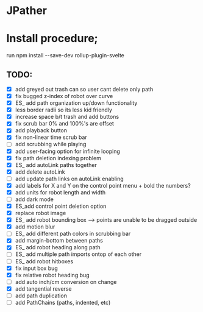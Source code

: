 # JPather

# Install procedure;
run npm install --save-dev rollup-plugin-svelte

## TODO:
- [x] add greyed out trash can so user cant delete only path
- [x] fix bugged z-index of robot over curve
- [x] ES_ add path organization up/down functionality
- [x] less border radii so its less kid friendly
- [x] increase space b/t trash and add buttons
- [x] fix scrub bar 0% and 100%'s are offset
- [x] add playback button
- [x] fix non-linear time scrub bar
- [ ] add scrubbing while playing
- [x] add user-facing option for infinite looping
- [x] fix path deletion indexing problem
- [x] ES_ add autoLink paths together
- [x] add delete autoLink
- [ ] add update path links on autoLink enabling
- [x] add labels for X and Y on the control point menu + bold the numbers?
- [x] add units for robot length and width
- [ ] add dark mode
- [x] ES_add control point deletion option
- [x] replace robot image
- [x] ES_ add robot bounding box --> points are unable to be dragged outside
- [x] add motion blur
- [ ] ES_ add different path colors in scrubbing bar
- [x] add margin-bottom between paths
- [x] ES_ add robot heading along path
- [ ] ES_ add multiple path imports ontop of each other
- [ ] ES_ add robot hitboxes
- [x] fix input box bug
- [x] fix relative robot heading bug
- [ ] add auto inch/cm conversion on change
- [x] add tangential reverse
- [ ] add path duplication
- [ ] add PathChains (paths, indented, etc)